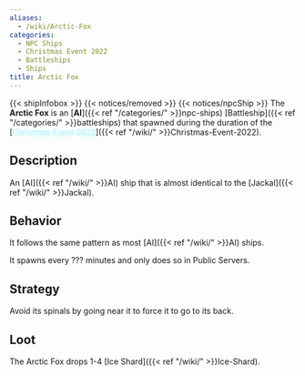 ```yaml
---
aliases:
  - /wiki/Arctic-Fox
categories:
  - NPC Ships
  - Christmas Event 2022
  - Battleships
  - Ships
title: Arctic Fox
---
```


{{< shipInfobox >}} {{< notices/removed >}} {{< notices/npcShip >}} The **Arctic Fox** is an [**AI**]({{< ref "/categories/" >}}npc-ships) [Battleship]({{< ref "/categories/" >}}battleships) that spawned during the duration of the [<span style="color:#aef2fe;text-shadow: 1px 1px 10px #aef2fe;">Christmas Event 2022</span>]({{< ref "/wiki/" >}}Christmas-Event-2022).

## Description

An [AI]({{< ref "/wiki/" >}}AI) ship that is almost identical to the [Jackal]({{< ref "/wiki/" >}}Jackal).

## Behavior

It follows the same pattern as most [AI]({{< ref "/wiki/" >}}AI) ships.

It spawns every ??? minutes and only does so in Public Servers.

## Strategy

Avoid its spinals by going near it to force it to go to its back.

## Loot

The Arctic Fox drops 1-4 [Ice Shard]({{< ref "/wiki/" >}}Ice-Shard).
